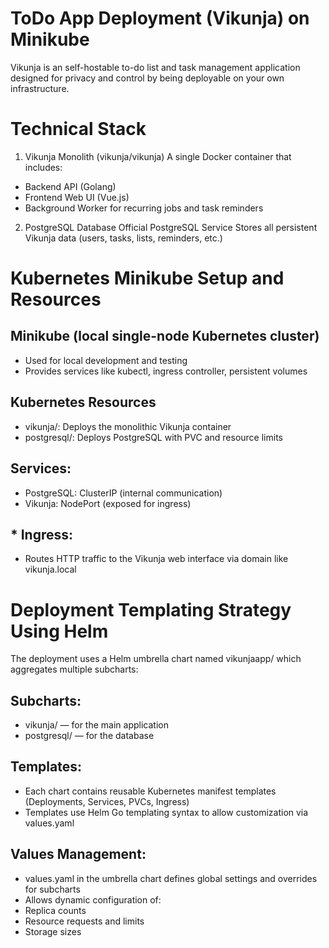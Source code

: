 # ToDo App Deployment (Vikunja) on Minikube

Vikunja is an self-hostable to-do list and task management application designed for privacy and control by being deployable on your own infrastructure.

# Technical Stack

1. Vikunja Monolith (vikunja/vikunja)
A single Docker container that includes:
* Backend API (Golang)
* Frontend Web UI (Vue.js)
* Background Worker for recurring jobs and task reminders

2. PostgreSQL Database
Official PostgreSQL Service
Stores all persistent Vikunja data (users, tasks, lists, reminders, etc.)

 # Kubernetes Minikube Setup and Resources
 
##  Minikube (local single-node Kubernetes cluster)
* Used for local development and testing
* Provides services like kubectl, ingress controller, persistent volumes

##  Kubernetes Resources
* vikunja/: Deploys the monolithic Vikunja container
* postgresql/: Deploys PostgreSQL with PVC and resource limits

##  Services:
* PostgreSQL: ClusterIP (internal communication)
* Vikunja: NodePort (exposed for ingress)

## * Ingress:
* Routes HTTP traffic to the Vikunja web interface via domain like vikunja.local

# Deployment Templating Strategy Using Helm
The deployment uses a Helm umbrella chart named vikunjaapp/ which aggregates multiple subcharts:
## Subcharts:
 * vikunja/ — for the main application
 * postgresql/ — for the database

## Templates:

* Each chart contains reusable Kubernetes manifest templates (Deployments, Services, PVCs, Ingress)
* Templates use Helm Go templating syntax to allow customization via values.yaml

## Values Management:

* values.yaml in the umbrella chart defines global settings and overrides for subcharts
* Allows dynamic configuration of:
* Replica counts
* Resource requests and limits
* Storage sizes

